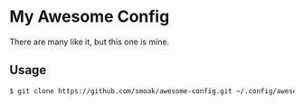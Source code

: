 # My Awesome Config

There are many like it, but this one is mine.

## Usage

```bash
$ git clone https://github.com/smoak/awesome-config.git ~/.config/awesome
```